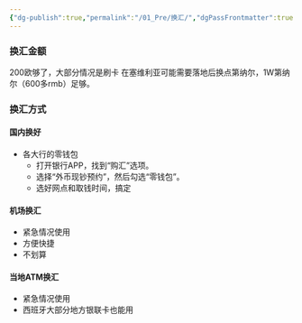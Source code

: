 ```yaml
---
{"dg-publish":true,"permalink":"/01_Pre/换汇/","dgPassFrontmatter":true}
---
```



### 换汇金额
200欧够了，大部分情况是刷卡
在塞维利亚可能需要落地后换点第纳尔，1W第纳尔（600多rmb）足够。

### 换汇方式
#### 国内换好
+ 各大行的零钱包
	+ 打开银行APP，找到“购汇”选项。  
	+ 选择“外币现钞预约”，然后勾选“零钱包”。
	+ 选好网点和取钱时间，搞定
#### 机场换汇
+ 紧急情况使用
+ 方便快捷
+ 不划算
####  当地ATM换汇
+ 紧急情况使用
+ 西班牙大部分地方银联卡也能用